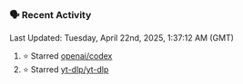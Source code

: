 ### 🗣 Recent Activity

<!--RECENT_ACTIVITY:last_update-->
Last Updated: Tuesday, April 22nd, 2025, 1:37:12 AM (GMT)
<!--RECENT_ACTIVITY:last_update_end-->
<!--RECENT_ACTIVITY:start-->
1. ⭐ Starred [openai/codex](https://github.com/openai/codex)<br>
2. ⭐ Starred [yt-dlp/yt-dlp](https://github.com/yt-dlp/yt-dlp)<br>
<!--RECENT_ACTIVITY:end-->
